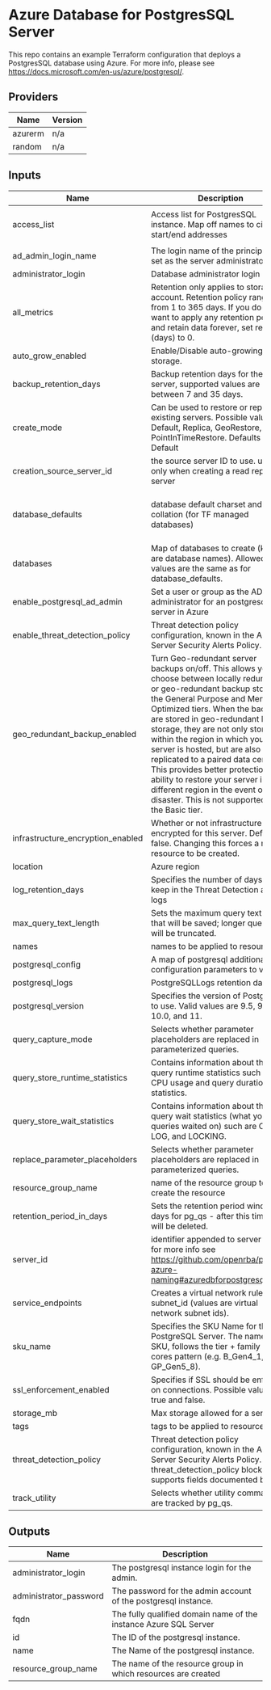 # Azure Database for PostgresSQL Server

This repo contains an example Terraform configuration that deploys a PostgresSQL database using Azure.
For more info, please see https://docs.microsoft.com/en-us/azure/postgresql/.


<!--- BEGIN_TF_DOCS --->
## Providers

| Name | Version |
|------|---------|
| azurerm | n/a |
| random | n/a |

## Inputs

| Name | Description | Type | Default | Required |
|------|-------------|------|---------|:-----:|
| access\_list | Access list for PostgresSQL instance. Map off names to cidr ip start/end addresses | <pre>map(object({ start_ip_address = string<br>  end_ip_address = string }))</pre> | `{}` | no |
| ad\_admin\_login\_name | The login name of the principal to set as the server administrator. | `string` | `""` | no |
| administrator\_login | Database administrator login name | `string` | `"az_dbadmin"` | no |
| all\_metrics | Retention only applies to storage account. Retention policy ranges from 1 to 365 days. If you do not want to apply any retention policy and retain data forever, set retention (days) to 0. | `number` | `0` | no |
| auto\_grow\_enabled | Enable/Disable auto-growing of the storage. | `bool` | `false` | no |
| backup\_retention\_days | Backup retention days for the server, supported values are between 7 and 35 days. | `number` | `"7"` | no |
| create\_mode | Can be used to restore or replicate existing servers. Possible values are Default, Replica, GeoRestore, and PointInTimeRestore. Defaults to Default | `string` | `"Default"` | no |
| creation\_source\_server\_id | the source server ID to use. use this only when creating a read replica server | `string` | `""` | no |
| database\_defaults | database default charset and collation (for TF managed databases) | <pre>object({<br>    charset   = string<br>    collation = string<br>  })</pre> | <pre>{<br>  "charset": "UTF8",<br>  "collation": "English_United States.1252"<br>}</pre> | no |
| databases | Map of databases to create (keys are database names). Allowed values are the same as for database\_defaults. | `map` | `{}` | no |
| enable\_postgresql\_ad\_admin | Set a user or group as the AD administrator for an postgresql server in Azure | `bool` | `false` | no |
| enable\_threat\_detection\_policy | Threat detection policy configuration, known in the API as Server Security Alerts Policy. | `bool` | `false` | no |
| geo\_redundant\_backup\_enabled | Turn Geo-redundant server backups on/off. This allows you to choose between locally redundant or geo-redundant backup storage in the General Purpose and Memory Optimized tiers. When the backups are stored in geo-redundant backup storage, they are not only stored within the region in which your server is hosted, but are also replicated to a paired data center. This provides better protection and ability to restore your server in a different region in the event of a disaster. This is not supported for the Basic tier. | `string` | `"true"` | no |
| infrastructure\_encryption\_enabled | Whether or not infrastructure is encrypted for this server. Defaults to false. Changing this forces a new resource to be created. | `string` | `"false"` | no |
| location | Azure region | `string` | n/a | yes |
| log\_retention\_days | Specifies the number of days to keep in the Threat Detection audit logs | `string` | `"7"` | no |
| max\_query\_text\_length | Sets the maximum query text length that will be saved; longer queries will be truncated. | `string` | `"6000"` | no |
| names | names to be applied to resources | `map(string)` | n/a | yes |
| postgresql\_config | A map of postgresql additional configuration parameters to values. | `map(string)` | `{}` | no |
| postgresql\_logs | PostgreSQLLogs retention days | `number` | `0` | no |
| postgresql\_version | Specifies the version of PostgreSQL to use. Valid values are 9.5, 9.6, 10, 10.0, and 11. | `string` | `"10.0"` | no |
| query\_capture\_mode | Selects whether parameter placeholders are replaced in parameterized queries. | `string` | `"TOP"` | no |
| query\_store\_runtime\_statistics | Contains information about the query runtime statistics such as CPU usage and query duration statistics. | `number` | `0` | no |
| query\_store\_wait\_statistics | Contains information about the query wait statistics (what your queries waited on) such are CPU, LOG, and LOCKING. | `number` | `0` | no |
| replace\_parameter\_placeholders | Selects whether parameter placeholders are replaced in parameterized queries. | `string` | `"off"` | no |
| resource\_group\_name | name of the resource group to create the resource | `string` | n/a | yes |
| retention\_period\_in\_days | Sets the retention period window in days for pg\_qs - after this time data will be deleted. | `string` | `"7"` | no |
| server\_id | identifier appended to server name for more info see https://github.com/openrba/python-azure-naming#azuredbforpostgresql | `string` | n/a | yes |
| service\_endpoints | Creates a virtual network rule in the subnet\_id (values are virtual network subnet ids). | `map(string)` | `{}` | no |
| sku\_name | Specifies the SKU Name for this PostgreSQL Server. The name of the SKU, follows the tier + family + cores pattern (e.g. B\_Gen4\_1, GP\_Gen5\_8). | `string` | `"GP_Gen5_2"` | no |
| ssl\_enforcement\_enabled | Specifies if SSL should be enforced on connections. Possible values are true and false. | `bool` | `true` | no |
| storage\_mb | Max storage allowed for a server. | `number` | `"10240"` | no |
| tags | tags to be applied to resources | `map(string)` | n/a | yes |
| threat\_detection\_policy | Threat detection policy configuration, known in the API as Server Security Alerts Policy. The threat\_detection\_policy block supports fields documented below. | `string` | `"false"` | no |
| track\_utility | Selects whether utility commands are tracked by pg\_qs. | `string` | `"on"` | no |

## Outputs

| Name | Description |
|------|-------------|
| administrator\_login | The postgresql instance login for the admin. |
| administrator\_password | The password for the admin account of the postgresql instance. |
| fqdn | The fully qualified domain name of the instance Azure SQL Server |
| id | The ID of the postgresql instance. |
| name | The Name of the postgresql instance. |
| resource\_group\_name | The name of the resource group in which resources are created |
<!--- END_TF_DOCS --->
